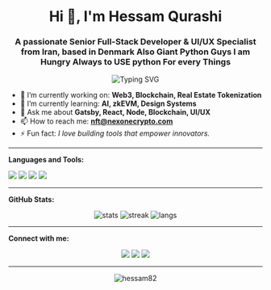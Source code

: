 <h1 align="center">Hi 👋, I'm Hessam Qurashi</h1>
<h3 align="center">A passionate Senior Full-Stack Developer & UI/UX Specialist from Iran, based in Denmark Also Giant Python Guys I am Hungry Always to USE python For every Things</h3>

<p align="center">
  <img src="https://readme-typing-svg.demolab.com?font=Fira+Code&pause=1000&color=F9C846&center=true&vCenter=true&width=435&lines=Full-stack+Engineer;UI%2FUX+Specialist;Blockchain+Enthusiast;Open+to+Opportunities+in+Europe" alt="Typing SVG" />
</p>

- 🔭 I’m currently working on: **Web3, Blockchain, Real Estate Tokenization**
- 🌱 I’m currently learning: **AI, zkEVM, Design Systems**
- 💬 Ask me about **Gatsby, React, Node, Blockchain, UI/UX**
- 📫 How to reach me: **nft@nexonecrypto.com**
- ⚡ Fun fact: _I love building tools that empower innovators._

---

**Languages and Tools:**  
<p align="left">
  <a href="https://www.javascript.com" target="_blank"><img src="https://img.shields.io/badge/-JavaScript-F7DF1E?style=flat&logo=javascript&logoColor=black"/></a>
  <a href="https://reactjs.org/" target="_blank"><img src="https://img.shields.io/badge/React-%2320232a.svg?style=flat&logo=react&logoColor=%2361DAFB"/></a>
  <a href="https://nodejs.org" target="_blank"><img src="https://img.shields.io/badge/Node.js-6DA55F?style=flat&logo=node.js&logoColor=white"/></a>
  <a href="https://www.gatsbyjs.com/" target="_blank"><img src="https://img.shields.io/badge/Gatsby-663399?style=flat&logo=gatsby&logoColor=white"/></a>
  <!-- Add more badges as you like -->
</p>

---

**GitHub Stats:**  
<p align="center">
  <img src="https://github-readme-stats.vercel.app/api?username=hessam82&show_icons=true&theme=radical" alt="stats" />
  <img src="https://github-readme-streak-stats.herokuapp.com/?user=hessam82&theme=radical" alt="streak" />
  <img src="https://github-readme-stats.vercel.app/api/top-langs/?username=hessam82&layout=compact&theme=radical" alt="langs" />
</p>

---

**Connect with me:**  
<p align="center">
  <a href="https://www.linkedin.com/in/your-linkedin"><img src="https://img.shields.io/badge/Linkedin-blue?style=flat&logo=linkedin"/></a>
  <a href="mailto:your-email@example.com"><img src="https://img.shields.io/badge/Gmail-red?style=flat&logo=gmail&logoColor=white"/></a>
  <a href="https://twitter.com/yourtwitter"><img src="https://img.shields.io/badge/Twitter-blue?style=flat&logo=twitter&logoColor=white"/></a>
</p>

<!-- Optional: Blog posts, YouTube videos, etc. can be added here -->

---

<p align="center">
  <img src="https://komarev.com/ghpvc/?username=hessam82&label=Profile%20views&color=0e75b6&style=flat" alt="hessam82" />
</p>
